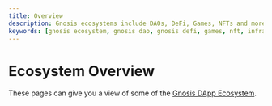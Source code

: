 ```yaml
---
title: Overview
description: Gnosis ecosystems include DAOs, DeFi, Games, NFTs and more!
keywords: [gnosis ecosystem, gnosis dao, gnosis defi, games, nft, infrastructure]
---
```


# Ecosystem Overview

These pages can give you a view of some of the [Gnosis DApp Ecosystem](https://gnosischain.world/).

<div className="row">
<box href="/ecosystems/daos" title="DAOs" />
<box href="/ecosystems/defi" title="DeFi" />
<box href="/ecosystems/enterprise" title="Enterprise" />
<box href="/ecosystems/games" title="Games" />
<box href="/ecosystems/infrastructure" title="Infrastructure" />
<box href="/ecosystems/nfts" title="NFTs" />
<box href="/ecosystems/tools-resources" title="Tools and Resources" />
</div>
